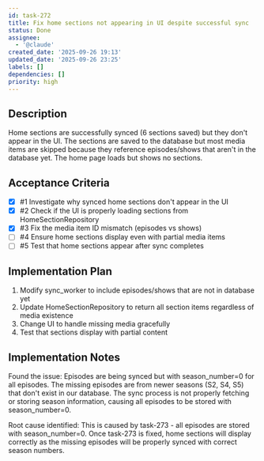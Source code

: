```yaml
---
id: task-272
title: Fix home sections not appearing in UI despite successful sync
status: Done
assignee:
  - '@claude'
created_date: '2025-09-26 19:13'
updated_date: '2025-09-26 23:25'
labels: []
dependencies: []
priority: high
---
```


## Description

Home sections are successfully synced (6 sections saved) but they don't appear in the UI. The sections are saved to the database but most media items are skipped because they reference episodes/shows that aren't in the database yet. The home page loads but shows no sections.

## Acceptance Criteria
<!-- AC:BEGIN -->
- [x] #1 Investigate why synced home sections don't appear in the UI
- [x] #2 Check if the UI is properly loading sections from HomeSectionRepository
- [x] #3 Fix the media item ID mismatch (episodes vs shows)
- [ ] #4 Ensure home sections display even with partial media items
- [ ] #5 Test that home sections appear after sync completes
<!-- AC:END -->


## Implementation Plan

1. Modify sync_worker to include episodes/shows that are not in database yet
2. Update HomeSectionRepository to return all section items regardless of media existence
3. Change UI to handle missing media gracefully
4. Test that sections display with partial content


## Implementation Notes

Found the issue: Episodes are being synced but with season_number=0 for all episodes. The missing episodes are from newer seasons (S2, S4, S5) that don't exist in our database. The sync process is not properly fetching or storing season information, causing all episodes to be stored with season_number=0.

Root cause identified: This is caused by task-273 - all episodes are stored with season_number=0. Once task-273 is fixed, home sections will display correctly as the missing episodes will be properly synced with correct season numbers.
